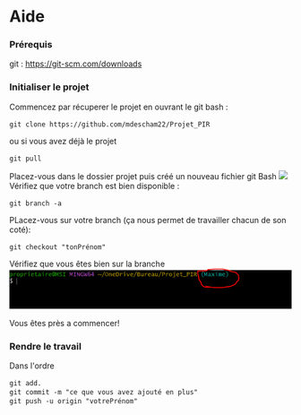 # Aide

### Prérequis

git : https://git-scm.com/downloads

### Initialiser le projet

Commencez par récuperer le projet en ouvrant le git bash :
```
git clone https://github.com/mdescham22/Projet_PIR
```
ou si vous avez déjà le projet
```
git pull
```
Placez-vous dans le dossier projet puis créé un nouveau fichier git Bash
![](PIR1.gif)
Vérifiez que votre branch est bien disponible :
```
git branch -a
```
PLacez-vous sur votre branch (ça nous permet de travailler chacun de son coté):
```
git checkout "tonPrénom"
```
Vérifiez que vous êtes bien sur la branche
![](piraide1.PNG)

Vous êtes près a commencer!

### Rendre le travail
Dans l'ordre 
```
git add.
git commit -m "ce que vous avez ajouté en plus"
git push -u origin "votrePrénom"
```
